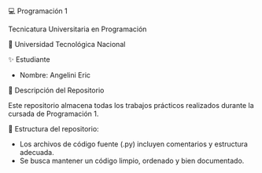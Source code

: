 💻 Programación 1

Tecnicatura Universitaria en Programación

📍 Universidad Tecnológica Nacional


✨ Estudiante

- Nombre: Angelini Eric

    
📂 Descripción del Repositorio

Este repositorio almacena todas los trabajos prácticos realizados durante la cursada de Programación 1.

📌 Estructura del repositorio:

- Los archivos de código fuente (.py) incluyen comentarios y estructura adecuada.
- Se busca mantener un código limpio, ordenado y bien documentado.
